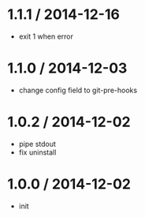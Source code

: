 
1.1.1 / 2014-12-16 
==================

  * exit 1 when error

1.1.0 / 2014-12-03 
==================

  * change config field to git-pre-hooks

1.0.2 / 2014-12-02 
==================

  * pipe stdout
  * fix uninstall

1.0.0 / 2014-12-02 
==================

  * init
